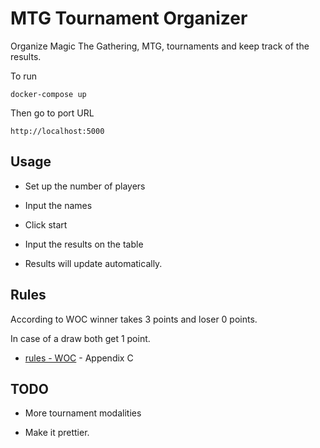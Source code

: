 # MTG Tournament Organizer

Organize Magic The Gathering, MTG, tournaments and keep track of the results.

To run

`docker-compose up`

Then go to port URL

`http://localhost:5000`

## Usage

- Set up the number of players

- Input the names

- Click start

- Input the results on the table

- Results will update automatically.

## Rules

According to WOC winner takes 3 points and loser 0 points.

In case of a draw both get 1 point.

- [rules - WOC](https://www.wizards.com/ContentResources/Wizards/WPN/Main/Documents/Magic_The_Gathering_Tournament_Rules_PDF1.pdf) - Appendix C

## TODO

- More tournament modalities

- Make it prettier.